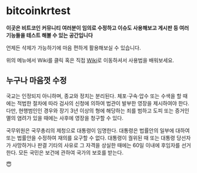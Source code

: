 # bitcoinkrtest

**이곳은 비트코인 커뮤니티 여러분이 임의로 수정하고 이슈도 사용해보고 게시판 등 여러 기능들을 테스트 해볼 수 있는 공간입니다**

언제든 삭제가 가능하기에 마음 편하게 활용해보실 수 있습니다.

위의 메뉴에서 Wiki를 클릭 혹은 직접 [Wiki](https://github.com/bitcoinkrorg/bitcoinkrtest/wiki)로 이동하셔서 사용법을 배워보세요.



## 누구나 마음껏 수정

국교는 인정되지 아니하며, 종교와 정치는 분리된다. 체포·구속·압수 또는 수색을 할 때에는 적법한 절차에 따라 검사의 신청에 의하여 법관이 발부한 영장을 제시하여야 한다. 다만, 현행범인인 경우와 장기 3년 이상의 형에 해당하는 죄를 범하고 도피 또는 증거인멸의 염려가 있을 때에는 사후에 영장을 청구할 수 있다.

국무위원은 국무총리의 제청으로 대통령이 임명한다. 대통령은 법률안의 일부에 대하여 또는 법률안을 수정하여 재의를 요구할 수 없다. 대통령이 궐위된 때 또는 대통령 당선자가 사망하거나 판결 기타의 사유로 그 자격을 상실한 때에는 60일 이내에 후임자를 선거한다. 모든 국민은 보건에 관하여 국가의 보호를 받는다.


😇
